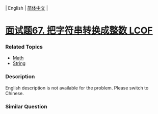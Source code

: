 | English | [简体中文](README.md) |

# [面试题67. 把字符串转换成整数 LCOF](https://leetcode-cn.com/problems/ba-zi-fu-chuan-zhuan-huan-cheng-zheng-shu-lcof)
 ### Related Topics
 - [Math](https://leetcode-cn.com/tag/math)
 - [String](https://leetcode-cn.com/tag/string)

 ### Description
English description is not available for the problem. Please switch to Chinese.

### Similar Question
